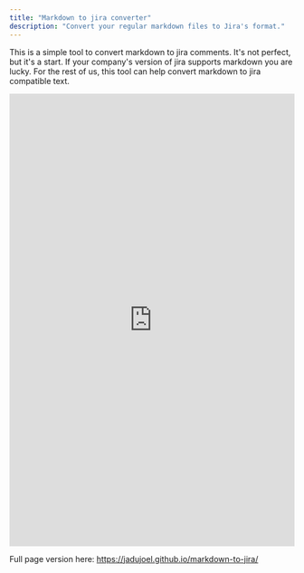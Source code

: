 ```yaml
---
title: "Markdown to jira converter"
description: "Convert your regular markdown files to Jira's format."
---
```


This is a simple tool to convert markdown to jira comments. It's not perfect, but it's a start.
If your company's version of jira supports markdown you are lucky.
For the rest of us, this tool can help convert markdown to jira compatible text.

<iframe src=https://jadujoel.github.io/markdown-to-jira/ style="height:800px;width:100%;border:none;"></iframe>

Full page version here: https://jadujoel.github.io/markdown-to-jira/
